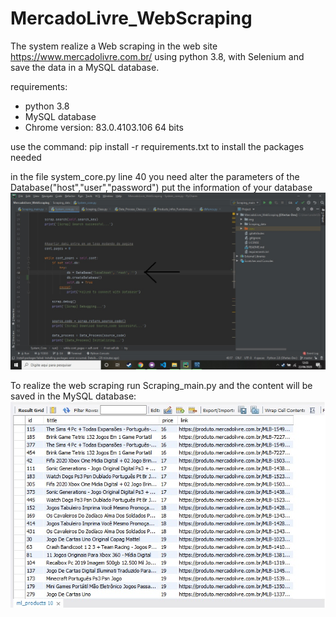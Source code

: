 # MercadoLivre_WebScraping
 
 The system realize a Web scraping in the web site https://www.mercadolivre.com.br/ using python 3.8, with Selenium and save the data in a MySQL database.
 
 requirements:
 - python 3.8 
 - MySQL database 
 - Chrome version: 83.0.4103.106 64 bits
 
 use the command: pip install -r requirements.txt to install the packages needed
 
 
 in the file system_core.py line 40 you need alter the parameters of the Database("host","user","password") put the information of your database
 ![alt text](img/DbConnect.jpg)
 
To realize the web scraping run Scraping_main.py
and the content will be saved in the MySQL database:  
![alt text](img/DB.jpg)
 
